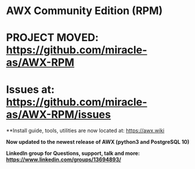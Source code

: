 # AWX Community Edition (RPM)

# PROJECT MOVED: https://github.com/miracle-as/AWX-RPM

# Issues at: https://github.com/miracle-as/AWX-RPM/issues

**Install guide, tools, utilities are now located at: https://awx.wiki

**Now updated to the newest release of AWX (python3 and PostgreSQL 10)** 

**LinkedIn group for Questions, support, talk and more: https://www.linkedin.com/groups/13694893/**

